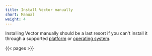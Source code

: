 ```yaml
---
title: Install Vector manually
short: Manual
weight: 4
---
```


Installing Vector manually should be a last resort if you can't install it through a supported [platform] or [operating system][os].

{{< pages >}}

[os]: /docs/setup/installation/operating-systems
[platform]: /docs/setup/installation/platform

